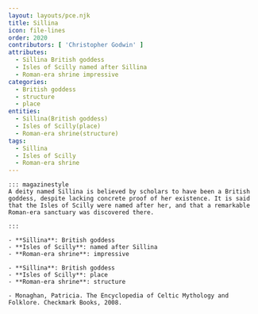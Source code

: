 ```yaml
---
layout: layouts/pce.njk
title: Sillina
icon: file-lines
order: 2020
contributors: [ 'Christopher Godwin' ]
attributes:
  - Sillina British goddess
  - Isles of Scilly named after Sillina
  - Roman-era shrine impressive
categories:
  - British goddess
  - structure
  - place
entities:
  - Sillina(British goddess)
  - Isles of Scilly(place)
  - Roman-era shrine(structure)
tags:
  - Sillina
  - Isles of Scilly
  - Roman-era shrine
---
```

``` tab [group1:Info]
::: magazinestyle
A deity named Sillina is believed by scholars to have been a British goddess, despite lacking concrete proof of her existence. It is said that the Isles of Scilly were named after her, and that a remarkable Roman-era sanctuary was discovered there.

:::
```
``` tab [group1:Attributes]
- **Sillina**: British goddess
- **Isles of Scilly**: named after Sillina
- **Roman-era shrine**: impressive
```
``` tab [group1:Entities]
- **Sillina**: British goddess
- **Isles of Scilly**: place
- **Roman-era shrine**: structure
```
``` tab [group1:Sources]
- Monaghan, Patricia. The Encyclopedia of Celtic Mythology and Folklore. Checkmark Books, 2008.
```
